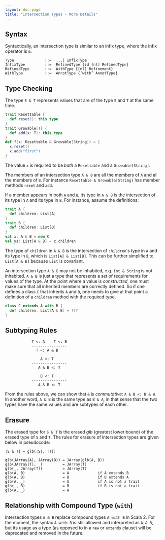 ```yaml
---
layout: doc-page
title: "Intersection Types - More Details"
---
```


## Syntax

Syntactically, an intersection type is similar to an infix type,
where the infix operator is `&`.

```
Type              ::=  ...| InfixType
InfixType         ::=  RefinedType {id [nl] RefinedType}
RefinedType       ::=  WithType {[nl] Refinement}
WithType          ::=  AnnotType {‘with’ AnnotType}
```

## Type Checking

The type `S & T` represents values that are of the type `S` and `T` at the same time.

```scala
trait Resettable {
  def reset(): this.type
}
trait Growable[T] {
  def add(x: T): this.type
}
def f(x: Resettable & Growable[String]) = {
  x.reset()
  x.add("first")
}
```

The value `x` is required to be _both_ a `Resettable` and a
`Growable[String]`.

The members of an intersection type `A & B` are all the members of `A` and all
the members of `B`.  For instance `Resettable & Growable[String]`
has member methods `reset` and `add`.

If a member appears in both `A` and `B`, its type in `A & B` is the intersection
of its type in `A` and its type in `B`. For instance, assume the definitions:

```scala
trait A {
  def children: List[A]
}
trait B {
  def children: List[B]
}
val x: A & B = new C
val ys: List[A & B] = x.children
```

The type of `children` in `A & B` is the intersection of `children`'s
type in `A` and its type in `B`, which is `List[A] & List[B]`. This
can be further simplified to `List[A & B]` because `List` is
covariant.

An intersection type `A & B` may not be inhabited, e.g. `Int & String` is not inhabited.
`A & B` is just a type that represents a set of requirements for
values of the type. At the point where a value is _constructed_, one
must make sure that all inherited members are correctly defined.
So if one defines a class `C` that inherits `A` and `B`, one needs
to give at that point a definition of a `children` method with the required type.

```scala
class C extends A with B {
  def children: List[A & B] = ???
}
```

## Subtyping Rules

```
            T <: A    T <: B
            ----------------
              T <: A & B

                A <: T
            ----------------
               A & B <: T

                B <: T
            ----------------
               A & B <: T
```

From the rules above, we can show that `&` is _commutative_: `A & B <: B & A`.
In another word, `A & B` is the same type as `B & A`, in that sense that the two types
have the same values and are subtypes of each other.

## Erasure

The erased type for `S & T` is the erased _glb_ (greatest lower bound) of the
erased type of `S` and `T`. The rules for erasure of intersection types are given
below in pseudocode:

```
|S & T| = glb(|S|, |T|)

glb(JArray(A), JArray(B)) = JArray(glb(A, B))
glb(JArray(T), _)         = JArray(T)
glb(_, JArray(T))         = JArray(T)
glb(A, B)                 = A             if A extends B
glb(A, B)                 = B             if B extends A
glb(A, _)                 = A             if A is not a trait
glb(_, B)                 = B             if B is not a trait
glb(A, _)                 = A
```

## Relationship with Compound Type (`with`)

Intersection types `A & B` replace compound types `A with B` in Scala 2. For the
moment, the syntax `A with B` is still allowed and interpreted as `A & B`, but
its usage as a type (as opposed to in a `new` or `extends` clause) will be
deprecated and removed in the future.
